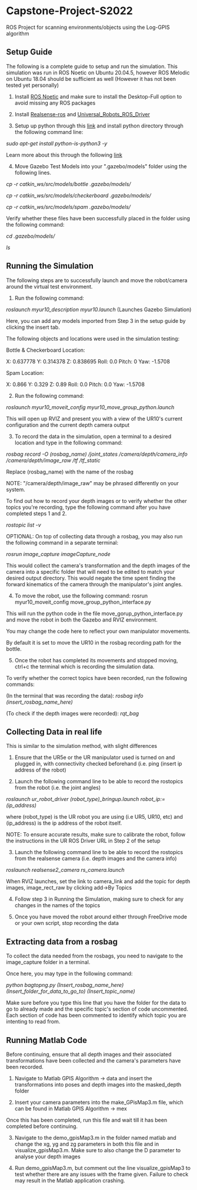 # Capstone-Project-S2022
ROS Project for scanning environments/objects using the Log-GPIS algorithm

## Setup Guide
The following is a complete guide to setup and run the simulation. This simulation was run in ROS Noetic on Ubuntu 20.04.5, however ROS Melodic on Ubuntu 18.04 should be sufficient as well (However it has not been tested yet personally)

1. Install [ROS Noetic](http://wiki.ros.org/noetic/Installation/Ubuntu) and make sure to install the Desktop-Full option to avoid missing any ROS packages 

2. Install [Realsense-ros](https://github.com/IntelRealSense/realsense-ros/tree/ros1-legacy) and
[Universal_Robots_ROS_Driver](https://github.com/UniversalRobots/Universal_Robots_ROS_Driver)

3. Setup up python through this [link](https://www.digitalocean.com/community/tutorials/how-to-install-python-3-and-set-up-a-programming-environment-on-an-ubuntu-20-04-server) and install python directory through the following command line: 

*sudo apt-get install python-is-python3 -y*

Learn more about this through the following [link](https://linuxpip.org/python-is-python3/)

4. Move Gazebo Test Models into your ".gazebo/models" folder using the following lines.

*cp -r catkin_ws/src/models/bottle .gazebo/models/*

*cp -r catkin_ws/src/models/checkerboard .gazebo/models/*

*cp -r catkin_ws/src/models/spam .gazebo/models/*

Verify whether these files have been successfully placed in the folder using the following command:

*cd .gazebo/models/*

*ls*

## Running the Simulation
The following steps are to successfully launch and move the robot/camera around the virtual test environment.

1. Run the following command: 

*roslaunch myur10_description myur10.launch* (Launches Gazebo Simulation)

Here, you can add any models imported from Step 3 in the setup guide by clicking the insert tab. 

The following objects and locations were used in the simulation testing:

Bottle & Checkerboard Location: 

X: 0.637778 Y: 0.314378 Z: 0.838695	Roll: 0.0 Pitch: 0 Yaw: -1.5708

Spam Location: 

X: 0.866 Y: 0.329 Z: 0.89 	Roll: 0.0 Pitch: 0.0 Yaw: -1.5708

2. Run the following command: 

*roslaunch myur10_moveit_config myur10_move_group_python.launch*

This will open up RVIZ and present you with a view of the UR10's current configuration and the current depth camera output

3. To record the data in the simulation, open a terminal to a desired location and type in the following command:

*rosbag record -O (rosbag_name) /joint_states /camera/depth/camera_info /camera/depth/image_raw /tf /tf_static*

Replace (rosbag_name) with the name of the rosbag

NOTE: "/camera/depth/image_raw" may be phrased differently on your system. 

To find out how to record your depth images or to verify whether the other topics you're recording, type the following command after you have completed steps 1 and 2.

*rostopic list -v*

OPTIONAL: On top of collecting data through a rosbag, you may also run the following command in a separate terminal:

*rosrun image_capture imageCapture_node*

This would collect the camera's transformation and the depth images of the camera into a specific folder that will need to be edited to match your desired output directory. This would negate the time spent finding the forward kinematics of the camera through the manipulator's joint angles.

4. To move the robot, use the following command: rosrun myur10_moveit_config move_group_python_interface.py

This will run the python code in the file move_gorup_python_interface.py and move the robot in both the Gazebo and RVIZ environment.

You may change the code here to reflect your own manipulator movements. 

By default it is set to move the UR10 in the rosbag recording path for the bottle.

5. Once the robot has completed its movements and stopped moving, ctrl+c the terminal which is recording the simulation data.

To verify whether the correct topics have been recorded, run the following commands:

(In the terminal that was recording the data): *rosbag info (insert_rosbag_name_here)*

(To check if the depth images were recorded): *rqt_bag* 

## Collecting Data in real life
This is similar to the simulation method, with slight differences

1. Ensure that the UR5e or the UR manipulator used is turned on and plugged in, with connectivity checked beforehand (i.e. ping (insert ip address of the robot)

2. Launch the following command line to be able to record the rostopics from the robot (i.e. the joint angles)

*roslaunch ur_robot_driver (robot_type)_bringup.launch robot_ip:=(ip_address)* 

where (robot_type) is the UR robot you are using (i.e UR5, UR10, etc) and (ip_address) is the ip address of the robot itself.

NOTE: To ensure accurate results, make sure to calibrate the robot, follow the instructions in the UR ROS Driver URL in Step 2 of the setup

3. Launch the following command line to be able to record the rostopics from the realsense camera (i.e. depth images and the camera info)

*roslaunch realsense2_camera rs_camera.launch*

When RVIZ launches, set the link to camera_link and add the topic for depth images, image_rect_raw by clicking add->By Topics

4. Follow step 3 in Running the Simulation, making sure to check for any changes in the names of the topics 

5. Once you have moved the robot around either through FreeDrive mode or your own script, stop recording the data 


## Extracting data from a rosbag

To collect the data needed from the rosbags, you need to navigate to the image_capture folder in a terminal. 

Once here, you may type in the following command:

*python bagtopng.py (Insert_rosbag_name_here) (Insert_folder_for_data_to_go_to) (Insert_topic_name)*

Make sure before you type this line that you have the folder for the data to go to already made and the specific topic's section of code uncommented. Each section of code has been commented to identify which topic you are intenting to read from.

## Running Matlab Code

Before continuing, ensure that all depth images and their associated transformations have been collected and the camera's parameters have been recorded.

1. Navigate to Matlab GPIS Algorithm -> data and insert the transformations into poses and depth images into the masked_depth folder

2. Insert your camera parameters into the make_GPisMap3.m file, which can be found in Matlab GPIS Algorithm -> mex

Once this has been completed, run this file and wait till it has been completed before continuing.

3. Navigate to the demo_gpisMap3.m in the folder named matlab and change the xg, yg and zg parameters in both this file and in visualize_gpisMap3.m. Make sure to also change the D parameter to analyse your depth images

4. Run demo_gpisMap3.m, but comment out the line visualize_gpisMap3 to test whether there are any issues with the frame given.
Failure to check may result in the Matlab application crashing.




